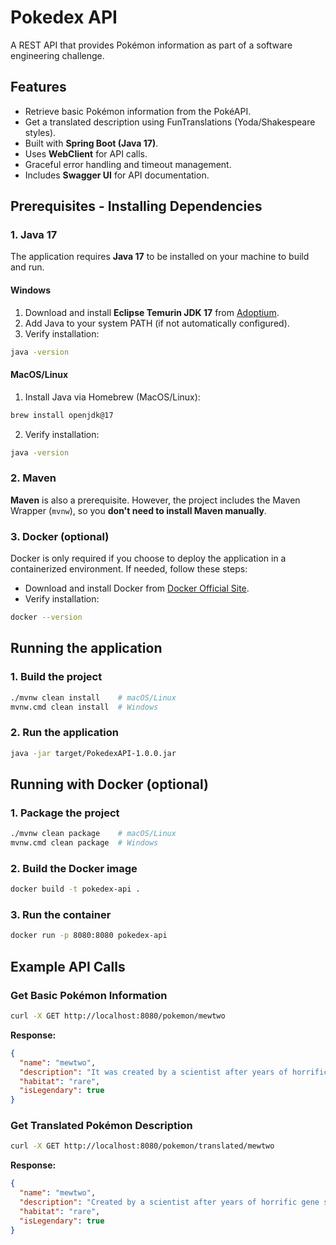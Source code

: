 # Pokedex API

A REST API that provides Pokémon information as part of a software engineering challenge.

## Features
- Retrieve basic Pokémon information from the PokéAPI.
- Get a translated description using FunTranslations (Yoda/Shakespeare styles).
- Built with **Spring Boot (Java 17)**.
- Uses **WebClient** for API calls.
- Graceful error handling and timeout management.
- Includes **Swagger UI** for API documentation.

## Prerequisites - Installing Dependencies

### 1. Java 17
The application requires **Java 17** to be installed on your machine to build and run.

#### **Windows**
1. Download and install **Eclipse Temurin JDK 17** from [Adoptium](https://adoptium.net/temurin/releases/?version=17).
2. Add Java to your system PATH (if not automatically configured).
3. Verify installation:
```sh
java -version
```

#### **MacOS/Linux**
1. Install Java via Homebrew (MacOS/Linux):
```sh
brew install openjdk@17
```
2. Verify installation:
```sh
java -version
```

### 2. Maven

**Maven** is also a prerequisite. However, the project includes the Maven Wrapper (`mvnw`), so you **don't need to install Maven manually**.

### 3. Docker (optional)

Docker is only required if you choose to deploy the application in a containerized environment. If needed, follow these steps:

- Download and install Docker from [Docker Official Site](https://www.docker.com/get-started).
- Verify installation:
```sh
docker --version
```

## Running the application
### 1. Build the project
```sh
./mvnw clean install    # macOS/Linux
mvnw.cmd clean install  # Windows
```

### 2. Run the application
```sh
java -jar target/PokedexAPI-1.0.0.jar
```

## Running with Docker (optional)

### 1. Package the project

```sh
./mvnw clean package    # macOS/Linux
mvnw.cmd clean package  # Windows
```

### 2. Build the Docker image
```sh
docker build -t pokedex-api .
```

### 3. Run the container
```sh
docker run -p 8080:8080 pokedex-api
```

## Example API Calls
### Get Basic Pokémon Information
```sh
curl -X GET http://localhost:8080/pokemon/mewtwo
```
**Response:**
```json
{
  "name": "mewtwo",
  "description": "It was created by a scientist after years of horrific gene splicing and DNA engineering experiments.",
  "habitat": "rare",
  "isLegendary": true
}
```

### Get Translated Pokémon Description
```sh
curl -X GET http://localhost:8080/pokemon/translated/mewtwo
```
**Response:**
```json
{
  "name": "mewtwo",
  "description": "Created by a scientist after years of horrific gene splicing and DNA engineering experiments, it was.",
  "habitat": "rare",
  "isLegendary": true
}
```